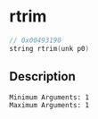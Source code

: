 # rtrim
```c
// 0x00493190
string rtrim(unk p0)
```
## Description
```
Minimum Arguments: 1
Maximum Arguments: 1
```

